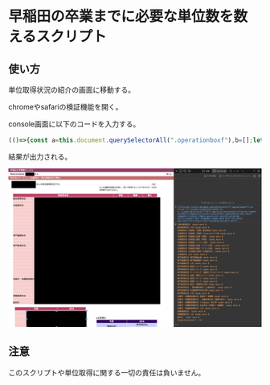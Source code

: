 # 早稲田の卒業までに必要な単位数を数えるスクリプト
## 使い方
単位取得状況の紹介の画面に移動する。

chromeやsafariの検証機能を開く。

console画面に以下のコードを入力する。

```js
(()=>{const a=this.document.querySelectorAll(".operationboxf"),b=[];let c="",d=!0;a.forEach(a=>{const e=[...a.querySelectorAll("td")].map(a=>a.textContent);if(5===e.length){c=e[0]||c,kamoku=e[1];const a=a=>{const b=parseInt(a,10);return isNaN(b)||!b?0:b},f=Math.max(a(e[2])-a(e[3]),0);0<f&&(d=!1),b.push(`${c} ${kamoku} needs more ${f}`)}});const e=b.join("\n");return d?e+"\nCongratulations":e})();
```

結果が出力される。

![example](./grade_report.png)

## 注意
このスクリプトや単位取得に関する一切の責任は負いません。
